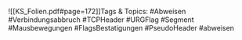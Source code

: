 
![[KS_Folien.pdf#page=172]]Tags & Topics:
   #Abweisen
   #Verbindungsabbruch
   #TCPHeader
   #URGFlag
   #Segment
   #Mausbewegungen
   #FlagsBestatigungen
   #PseudoHeader
   #abweisen